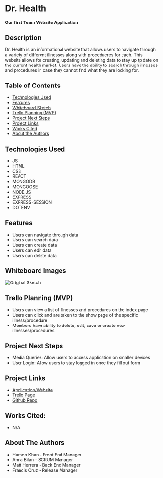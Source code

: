 # Dr. Health

#### Our first Team Website Application

## Description
Dr. Health is an informational website that allows users to navigate through a variety of different illnesses along with procedueres for each. This website allows for creating, updating and deleting data to stay up tp date on the current health market. Users have the ability to search through illnesses and procedures in case they cannot find what they are looking for. 

## Table of Contents
* [Technologies Used](#technologiesused)
* [Features](#features)
* [Whiteboard Sketch](#sketch)
* [Trello Planning (MVP)](#trello)
* [Project Next Steps](#nextsteps)
* [Project Links](#deployment)
* [Works Cited](#cited)
* [About the Authors](#authors)

## <a name="technologiesused"></a>Technologies Used
* JS
* HTML
* CSS
* REACT
* MONGODB
* MONGOOSE
* NODE.JS
* EXPRESS
* EXPRESS-SESSION
* DOTENV


## <a name="features"></a>Features
* Users can navigate through data
* Users can search data
* Users can create data
* Users can edit data
* Users can delete data

## <a name="sketch"></a>Whiteboard Images
<img src="https://media.git.generalassemb.ly/user/49409/files/88973cf1-da62-48ad-902d-f53e5b6869dc" alt="Original Sketch"/> 

## <a name="trello"></a>Trello Planning (MVP)
* Users can view a list of illnesses and procedures on the index page
* Users can click and are taken to the show page of the specific illness/procedure
* Members have ability to delete, edit, save or create new illnesses/procedures

## <a name="nextsteps"></a>Project Next Steps
* Media Queries: Allow users to access application on smaller devices
* User Login: Allow users to stay logged in once they fill out form

## <a name="deployment"></a>Project Links
* [Application/Website](https://drhealthfrontend.netlify.app/)
* [Trello Page](https://trello.com/b/4qqlnZNY/dr-health)
* [Github Repo](https://github.com/Haroonkhan0629/DrHealthFrontEnd/tree/main)
    
## <a name="cited"></a>Works Cited:
* N/A

## <a name="authors"></a>About The Authors
* Haroon Khan - Front End Manager
* Anna Bilan - SCRUM Manager
* Matt Herrera - Back End Manager
* Francis Cruz - Release Manager
